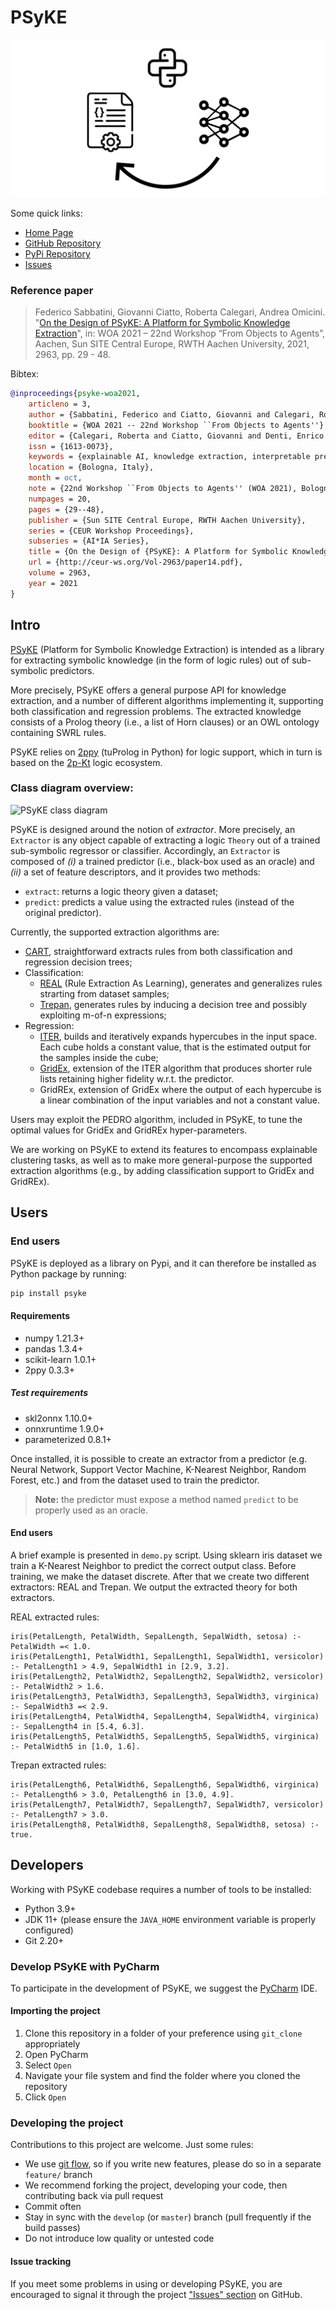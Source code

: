 # PSyKE

![PSyKE Logo](.img/logo-wide.png)

Some quick links:
* [Home Page](https://apice.unibo.it/xwiki/bin/view/PSyKE/)
* [GitHub Repository](https://github.com/psykei/psyke-python)
* [PyPi Repository](https://pypi.org/project/psyke/)
* [Issues](https://github.com/psykei/psyke-python/issues)

### Reference paper

> Federico Sabbatini, Giovanni Ciatto, Roberta Calegari, Andrea Omicini. "[On the Design of PSyKE: A Platform for Symbolic Knowledge Extraction](http://ceur-ws.org/Vol-2963/paper14.pdf)", in: WOA 2021 – 22nd Workshop “From Objects to Agents”, Aachen, Sun SITE Central Europe, RWTH Aachen University, 2021, 2963, pp. 29 - 48.

Bibtex: 
```bibtex
@inproceedings{psyke-woa2021,
	articleno = 3,
	author = {Sabbatini, Federico and Ciatto, Giovanni and Calegari, Roberta and Omicini, Andrea},
	booktitle = {WOA 2021 -- 22nd Workshop ``From Objects to Agents''},
	editor = {Calegari, Roberta and Ciatto, Giovanni and Denti, Enrico and Omicini, Andrea and Sartor, Giovanni},
	issn = {1613-0073},
	keywords = {explainable AI, knowledge extraction, interpretable prediction, PSyKE},
	location = {Bologna, Italy},
	month = oct,
	note = {22nd Workshop ``From Objects to Agents'' (WOA 2021), Bologna, Italy, 1--3~} # sep # {~2021. Proceedings},
	numpages = 20,
	pages = {29--48},
	publisher = {Sun SITE Central Europe, RWTH Aachen University},
	series = {CEUR Workshop Proceedings},
	subseries = {AI*IA Series},
	title = {On the Design of {PSyKE}: A Platform for Symbolic Knowledge Extraction},
	url = {http://ceur-ws.org/Vol-2963/paper14.pdf},
	volume = 2963,
	year = 2021
}
```

## Intro

[PSyKE](https://apice.unibo.it/xwiki/bin/view/PSyKE/) (Platform for Symbolic Knowledge Extraction)
is intended as a library for extracting symbolic knowledge (in the form of logic rules) out of sub-symbolic predictors.

More precisely, PSyKE offers a general purpose API for knowledge extraction, and a number of different algorithms implementing it,
supporting both classification and regression problems.
The extracted knowledge consists of a Prolog theory (i.e., a list of Horn clauses) or an OWL ontology containing SWRL rules.

PSyKE relies on [2ppy](https://github.com/tuProlog/2ppy) (tuProlog in Python) for logic support, which in turn is based on the [2p-Kt](https://github.com/tuProlog/2p-kt) logic ecosystem.

### Class diagram overview:

![PSyKE class diagram](http://www.plantuml.com/plantuml/svg/PLBBRkem4DtdAqQixeLcqsN40aHfLQch2dM341gS0IpoY3oJYfJctnl7RkgcKZRdCUFZ4ozOq4YTPr65we8dWlkgQcuHmEPCfMbW6iDaEe5LXZLJr4QHof3PgxVMGoTtS5XJSNCXkwVxlhdUguzQeUYoi28u3bxNovS0RWnLM7H46mNZXaw6c4UZpq8cW4z6ftGTZoeq4WwjB6x7BbPdoZ7qFMXMXeGU2QKsv2I06HmTiIymfmHOpA1WccjcVSXe_uvPJPn0gfLiEyyTl5bcrtk7qzTNCQYaDBxhyQ6_BFFFEExJ_sLzXoFMLpdcVMrZrhVNvS83zygFmrv-1fMXL5lOezH5rH_z7qqWqonRbn-72-nwAxaz_r8KP9B_YNz3uTP0jFcmAt6xB9gT3UJSC8_Z87G2PIrLBL0UemKLQPrdNm00)

<!--
To generate/edit the class diagram browse the URL above, after replacing `svg` with `uml`
-->

PSyKE is designed around the notion of _extractor_.
More precisely, an `Extractor` is any object capable of extracting a logic `Theory` out of a trained sub-symbolic regressor or classifier.
Accordingly, an `Extractor` is composed of 
_(i)_ a trained predictor (i.e., black-box used as an oracle) and 
_(ii)_ a set of feature descriptors, and it provides two methods:
* `extract`: returns a logic theory given a dataset;
* `predict`: predicts a value using the extracted rules (instead of the original predictor).

Currently, the supported extraction algorithms are:
* [CART](https://doi.org/10.1201/9781315139470),
straightforward extracts rules from both classification and regression decision trees;
* Classification:
  * [REAL](http://dx.doi.org/10.1016/B978-1-55860-335-6.50013-1) (Rule Extraction As Learning),
  generates and generalizes rules strarting from dataset samples;
  * [Trepan](http://dx.doi.org/10.1016/B978-1-55860-335-6.50013-1),
  generates rules by inducing a decision tree and possibly exploiting m-of-n expressions;
* Regression:
  * [ITER](http://dx.doi.org/10.1007/11823728_26),
  builds and iteratively expands hypercubes in the input space.
  Each cube holds a constant value, that is the estimated output for the samples inside the cube;
  * [GridEx](http://dx.doi.org/10.1007/978-3-030-82017-6_2),
  extension of the ITER algorithm that produces shorter rule lists retaining higher fidelity w.r.t. the predictor.
  * GridREx,
  extension of GridEx where the output of each hypercube is a linear combination of the input variables and not a constant value.
  
Users may exploit the PEDRO algorithm, included in PSyKE, to tune the optimal values for GridEx and GridREx hyper-parameters.

We are working on PSyKE to extend its features to encompass explainable clustering tasks, as well as to make more general-purpose the supported extraction algorithms (e.g., by adding classification support to GridEx and GridREx).

## Users

### End users

PSyKE is deployed as a library on Pypi, and it can therefore be installed as Python package by running:
```bash
pip install psyke
```

#### Requirements
* numpy 1.21.3+
* pandas 1.3.4+
* scikit-learn 1.0.1+
* 2ppy 0.3.3+

##### Test requirements
* skl2onnx 1.10.0+
* onnxruntime 1.9.0+
* parameterized 0.8.1+

Once installed, it is possible to create an extractor from a predictor 
(e.g. Neural Network, Support Vector Machine, K-Nearest Neighbor, Random Forest, etc.)
and from the dataset used to train the predictor.

> **Note:** the predictor must expose a method named `predict` to be properly used as an oracle.

#### End users

A brief example is presented in `demo.py` script.
Using sklearn iris dataset we train a K-Nearest Neighbor to predict the correct output class.
Before training, we make the dataset discrete.
After that we create two different extractors: REAL and Trepan.
We output the extracted theory for both extractors.

REAL extracted rules:
```text
iris(PetalLength, PetalWidth, SepalLength, SepalWidth, setosa) :- PetalWidth =< 1.0.
iris(PetalLength1, PetalWidth1, SepalLength1, SepalWidth1, versicolor) :- PetalLength1 > 4.9, SepalWidth1 in [2.9, 3.2].
iris(PetalLength2, PetalWidth2, SepalLength2, SepalWidth2, versicolor) :- PetalWidth2 > 1.6.
iris(PetalLength3, PetalWidth3, SepalLength3, SepalWidth3, virginica) :- SepalWidth3 =< 2.9.
iris(PetalLength4, PetalWidth4, SepalLength4, SepalWidth4, virginica) :- SepalLength4 in [5.4, 6.3].
iris(PetalLength5, PetalWidth5, SepalLength5, SepalWidth5, virginica) :- PetalWidth5 in [1.0, 1.6].
```

Trepan extracted rules:
```text
iris(PetalLength6, PetalWidth6, SepalLength6, SepalWidth6, virginica) :- PetalLength6 > 3.0, PetalLength6 in [3.0, 4.9].
iris(PetalLength7, PetalWidth7, SepalLength7, SepalWidth7, versicolor) :- PetalLength7 > 3.0.
iris(PetalLength8, PetalWidth8, SepalLength8, SepalWidth8, setosa) :- true.
```


## Developers

Working with PSyKE codebase requires a number of tools to be installed:
* Python 3.9+
* JDK 11+ (please ensure the `JAVA_HOME` environment variable is properly configured)
* Git 2.20+

### Develop PSyKE with PyCharm

To participate in the development of PSyKE, we suggest the [PyCharm](https://www.jetbrains.com/pycharm/) IDE.

#### Importing the project

1. Clone this repository in a folder of your preference using `git_clone` appropriately
2. Open PyCharm
3. Select `Open`
4. Navigate your file system and find the folder where you cloned the repository
5. Click `Open`

### Developing the project

Contributions to this project are welcome. Just some rules:
* We use [git flow](https://github.com/nvie/gitflow), so if you write new features, please do so in a separate `feature/` branch
* We recommend forking the project, developing your code, then contributing back via pull request
* Commit often
* Stay in sync with the `develop` (or `master`) branch (pull frequently if the build passes)
* Do not introduce low quality or untested code

#### Issue tracking
If you meet some problems in using or developing PSyKE, you are encouraged to signal it through the project
["Issues" section](https://github.com/psykei/psyke-python/issues) on GitHub.

